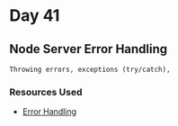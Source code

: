# Day 41

## Node Server Error Handling

    Throwing errors, exceptions (try/catch), 

### Resources Used

- [Error Handling](https://nodejs.dev/en/learn/error-handling-in-nodejs/)